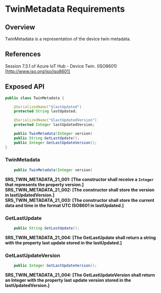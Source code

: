 # TwinMetadata Requirements

## Overview

TwinMetadata is a representation of the device twin metadata.


## References

Session 7.3.1 of Azure IoT Hub - Device Twin.
(ISO8601)[http://www.iso.org/iso/iso8601]


## Exposed API

```java
public class TwinMetadata {

    @SerializedName("$lastUpdated")
    protected String lastUpdated;

    @SerializedName("$lastUpdatedVersion")
    protected Integer lastUpdatedVersion;

    public TwinMetadata(Integer version)
    public String GetLastUpdate();
    public Integer GetLastUpdateVersion();
}
```


### TwinMetadata

```java
    public TwinMetadata(Integer version)
```

**SRS_TWIN_METADATA_21_001: [**The constructor shall receive a `Integer` that represents the property version.**]**  
**SRS_TWIN_METADATA_21_002: [**The constructor shall store the version in lastUpdatedVersion.**]**  
**SRS_TWIN_METADATA_21_003: [**The constructor shall store the current data and time in the format UTC ISO8601 in lastUpdated.**]**  


### GetLastUpdate

```java
    public String GetLastUpdate();
```

**SRS_TWIN_METADATA_21_004: [**The GetLastUpdate shall return a string with the property last update stored in the lastUpdated.**]**  


### GetLastUpdateVersion

```java
    public Integer GetLastUpdateVersion();
```

**SRS_TWIN_METADATA_21_004: [**The GetLastUpdateVersion shall return an Integer with the property last update version stored in the lastUpdatedVersion.**]**  

